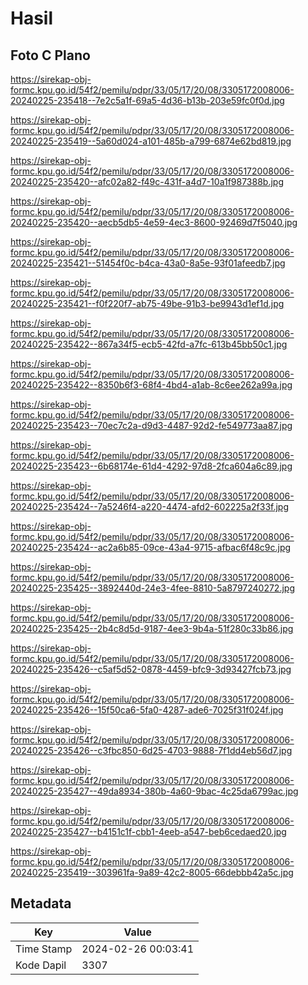 # Hasil

## Foto C Plano

https://sirekap-obj-formc.kpu.go.id/54f2/pemilu/pdpr/33/05/17/20/08/3305172008006-20240225-235418--7e2c5a1f-69a5-4d36-b13b-203e59fc0f0d.jpg

https://sirekap-obj-formc.kpu.go.id/54f2/pemilu/pdpr/33/05/17/20/08/3305172008006-20240225-235419--5a60d024-a101-485b-a799-6874e62bd819.jpg

https://sirekap-obj-formc.kpu.go.id/54f2/pemilu/pdpr/33/05/17/20/08/3305172008006-20240225-235420--afc02a82-f49c-431f-a4d7-10a1f987388b.jpg

https://sirekap-obj-formc.kpu.go.id/54f2/pemilu/pdpr/33/05/17/20/08/3305172008006-20240225-235420--aecb5db5-4e59-4ec3-8600-92469d7f5040.jpg

https://sirekap-obj-formc.kpu.go.id/54f2/pemilu/pdpr/33/05/17/20/08/3305172008006-20240225-235421--51454f0c-b4ca-43a0-8a5e-93f01afeedb7.jpg

https://sirekap-obj-formc.kpu.go.id/54f2/pemilu/pdpr/33/05/17/20/08/3305172008006-20240225-235421--f0f220f7-ab75-49be-91b3-be9943d1ef1d.jpg

https://sirekap-obj-formc.kpu.go.id/54f2/pemilu/pdpr/33/05/17/20/08/3305172008006-20240225-235422--867a34f5-ecb5-42fd-a7fc-613b45bb50c1.jpg

https://sirekap-obj-formc.kpu.go.id/54f2/pemilu/pdpr/33/05/17/20/08/3305172008006-20240225-235422--8350b6f3-68f4-4bd4-a1ab-8c6ee262a99a.jpg

https://sirekap-obj-formc.kpu.go.id/54f2/pemilu/pdpr/33/05/17/20/08/3305172008006-20240225-235423--70ec7c2a-d9d3-4487-92d2-fe549773aa87.jpg

https://sirekap-obj-formc.kpu.go.id/54f2/pemilu/pdpr/33/05/17/20/08/3305172008006-20240225-235423--6b68174e-61d4-4292-97d8-2fca604a6c89.jpg

https://sirekap-obj-formc.kpu.go.id/54f2/pemilu/pdpr/33/05/17/20/08/3305172008006-20240225-235424--7a5246f4-a220-4474-afd2-602225a2f33f.jpg

https://sirekap-obj-formc.kpu.go.id/54f2/pemilu/pdpr/33/05/17/20/08/3305172008006-20240225-235424--ac2a6b85-09ce-43a4-9715-afbac6f48c9c.jpg

https://sirekap-obj-formc.kpu.go.id/54f2/pemilu/pdpr/33/05/17/20/08/3305172008006-20240225-235425--3892440d-24e3-4fee-8810-5a8797240272.jpg

https://sirekap-obj-formc.kpu.go.id/54f2/pemilu/pdpr/33/05/17/20/08/3305172008006-20240225-235425--2b4c8d5d-9187-4ee3-9b4a-51f280c33b86.jpg

https://sirekap-obj-formc.kpu.go.id/54f2/pemilu/pdpr/33/05/17/20/08/3305172008006-20240225-235426--c5af5d52-0878-4459-bfc9-3d93427fcb73.jpg

https://sirekap-obj-formc.kpu.go.id/54f2/pemilu/pdpr/33/05/17/20/08/3305172008006-20240225-235426--15f50ca6-5fa0-4287-ade6-7025f31f024f.jpg

https://sirekap-obj-formc.kpu.go.id/54f2/pemilu/pdpr/33/05/17/20/08/3305172008006-20240225-235426--c3fbc850-6d25-4703-9888-7f1dd4eb56d7.jpg

https://sirekap-obj-formc.kpu.go.id/54f2/pemilu/pdpr/33/05/17/20/08/3305172008006-20240225-235427--49da8934-380b-4a60-9bac-4c25da6799ac.jpg

https://sirekap-obj-formc.kpu.go.id/54f2/pemilu/pdpr/33/05/17/20/08/3305172008006-20240225-235427--b4151c1f-cbb1-4eeb-a547-beb6cedaed20.jpg

https://sirekap-obj-formc.kpu.go.id/54f2/pemilu/pdpr/33/05/17/20/08/3305172008006-20240225-235419--303961fa-9a89-42c2-8005-66debbb42a5c.jpg


## Metadata

| Key        | Value               |
| ---------- | ------------------- |
| Time Stamp | 2024-02-26 00:03:41 |
| Kode Dapil | 3307                |



